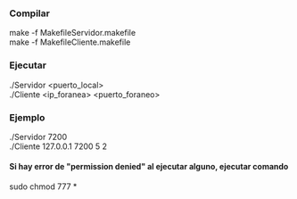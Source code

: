 ### Compilar 
make -f MakefileServidor.makefile <br>
make -f MakefileCliente.makefile

### Ejecutar
./Servidor <puerto_local> <br>
./Cliente <ip_foranea> <puerto_foraneo> <num1> <num2>
  
### Ejemplo
./Servidor 7200 <br>
./Cliente 127.0.0.1 7200 5 2

#### Si hay error de "permission denied" al ejecutar alguno, ejecutar comando
sudo chmod 777 *

